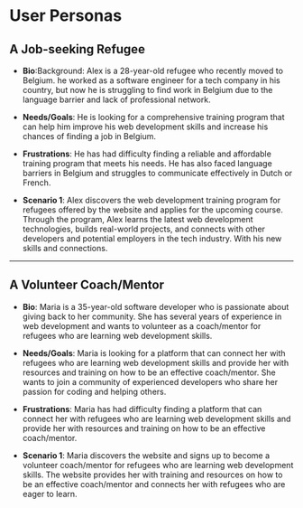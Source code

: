 # User Personas

## A Job-seeking Refugee

- **Bio**:Background: Alex is a 28-year-old refugee who recently moved to
  Belgium. he worked as a software engineer for a tech company in his country,
  but now he is struggling to find work in Belgium due to the language barrier
  and lack of professional network.

- **Needs/Goals**: He is looking for a comprehensive training program that can
  help him improve his web development skills and increase his chances of
  finding a job in Belgium.

- **Frustrations**: He has had difficulty finding a reliable and affordable
  training program that meets his needs. He has also faced language barriers in
  Belgium and struggles to communicate effectively in Dutch or French.

- **Scenario 1**: Alex discovers the web development training program for
  refugees offered by the website and applies for the upcoming course. Through
  the program, Alex learns the latest web development technologies, builds
  real-world projects, and connects with other developers and potential
  employers in the tech industry. With his new skills and connections.

---

## A Volunteer Coach/Mentor

- **Bio**: Maria is a 35-year-old software developer who is passionate about
  giving back to her community. She has several years of experience in web
  development and wants to volunteer as a coach/mentor for refugees who are
  learning web development skills.
- **Needs/Goals**: Maria is looking for a platform that can connect her with
  refugees who are learning web development skills and provide her with
  resources and training on how to be an effective coach/mentor. She wants to
  join a community of experienced developers who share her passion for coding
  and helping others.

- **Frustrations**: Maria has had difficulty finding a platform that can connect
  her with refugees who are learning web development skills and provide her with
  resources and training on how to be an effective coach/mentor.

- **Scenario 1**: Maria discovers the website and signs up to become a volunteer
  coach/mentor for refugees who are learning web development skills. The website
  provides her with training and resources on how to be an effective
  coach/mentor and connects her with refugees who are eager to learn.
